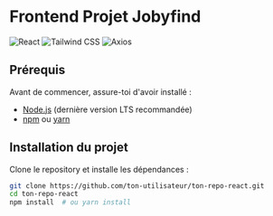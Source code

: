 # Frontend Projet Jobyfind

![React](https://img.shields.io/badge/React-18-blue?style=for-the-badge&logo=react)
![Tailwind CSS](https://img.shields.io/badge/TailwindCSS-4.0.14-blue?style=for-the-badge&logo=tailwindcss)
![Axios](https://img.shields.io/badge/Axios-1.8.3-blue?style=for-the-badge&logo=axios)

## Prérequis

Avant de commencer, assure-toi d'avoir installé :

-   [Node.js](https://nodejs.org/) (dernière version LTS recommandée)
-   [npm](https://www.npmjs.com/) ou [yarn](https://yarnpkg.com/)

## Installation du projet

Clone le repository et installe les dépendances :

```bash
git clone https://github.com/ton-utilisateur/ton-repo-react.git
cd ton-repo-react
npm install  # ou yarn install
```
